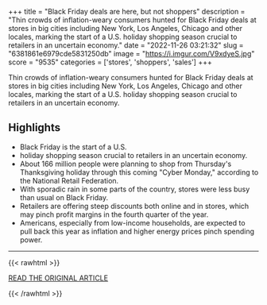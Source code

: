 +++
title = "Black Friday deals are here, but not shoppers"
description = "Thin crowds of inflation-weary consumers hunted for Black Friday deals at stores in big cities including New York, Los Angeles, Chicago and other locales, marking the start of a U.S. holiday shopping season crucial to retailers in an uncertain economy."
date = "2022-11-26 03:21:32"
slug = "6381861e6979cde5831250db"
image = "https://i.imgur.com/V9xdyeS.jpg"
score = "9535"
categories = ['stores', 'shoppers', 'sales']
+++

Thin crowds of inflation-weary consumers hunted for Black Friday deals at stores in big cities including New York, Los Angeles, Chicago and other locales, marking the start of a U.S. holiday shopping season crucial to retailers in an uncertain economy.

## Highlights

- Black Friday is the start of a U.S.
- holiday shopping season crucial to retailers in an uncertain economy.
- About 166 million people were planning to shop from Thursday's Thanksgiving holiday through this coming "Cyber Monday," according to the National Retail Federation.
- With sporadic rain in some parts of the country, stores were less busy than usual on Black Friday.
- Retailers are offering steep discounts both online and in stores, which may pinch profit margins in the fourth quarter of the year.
- Americans, especially from low-income households, are expected to pull back this year as inflation and higher energy prices pinch spending power.

---

{{< rawhtml >}}
  <p class="article-category">
    <a target="_blank" href="https://www.reuters.com/business/retail-consumer/more-black-friday-shoppers-return-stores-chasing-deals-2022-11-25/">READ THE ORIGINAL ARTICLE</a>
  </p>
{{< /rawhtml >}}
